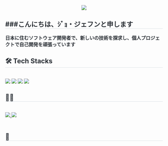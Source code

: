 <div align= "center">
    <img src="https://capsule-render.vercel.app/api?type=waving&color=0:9a71f9,100:fb98a2&height=180&text=Hello%20im%20jaehoon&animation=fadeIn&fontColor=ffffff&fontSize=40" />
    </div>
    <div style="text-align: left;"> 
    <h2 style="border-bottom: 1px solid #d8dee4; color: #282d33;"> ###こんにちは、ｼﾞｮ・ジェフンと申します </h2>  
    <div style="font-weight: 700; font-size: 15px; text-align: left; color: #282d33;">  日本に住むソフトウェア開発者で、新しいの技術を探求し、個人プロジェクトで自己開発を頑張っています </div> 
    </div>
    <div style="text-align: left;">
    <h2 style="border-bottom: 1px solid #d8dee4; color: #282d33;"> 🛠️ Tech Stacks </h2> <br> 
    <div style="margin: ; text-align: left;" "text-align: left;"> <img src="https://img.shields.io/badge/Java-007396?style=for-the-badge&logo=Java&logoColor=white">
          <img src="https://img.shields.io/badge/Oracle-F80000?style=for-the-badge&logo=Oracle&logoColor=white">
          <img src="https://img.shields.io/badge/Flutter-02569B?style=for-the-badge&logo=Flutter&logoColor=white">
          <img src="https://img.shields.io/badge/Spring Boot-6DB33F?style=for-the-badge&logo=Spring Boot&logoColor=white">
          </div>
    </div>
    <div style="text-align: left;">
    <h2 style="border-bottom: 1px solid #d8dee4; color: #282d33;"> 🧑‍💻  </h2> <br> 
        <div align="left">
    <a href="mailto:jhk2636@icloud.com">
    <img src="https://img.shields.io/badge/jhk2636@icloud.com-3693F3?style=for-the-badge&logo=icloud&logoColor=white"/>
  <a href="mailto:jhk2636@gmail.com">
    <img src="https://img.shields.io/badge/jhk2636@gmail.com-D14836?style=for-the-badge&logo=gmail&logoColor=white"/>
  </a>
</div>
    <div style="text-align: left;">  </div>  <br> 
    <div style="text-align: left;"> 
       </div> 
    </div>
    <div style="text-align: left;"> 
    <h2 style="border-bottom: 1px solid #d8dee4; color: #282d33;"> 🏅  </h2> </div> 
    </div>
